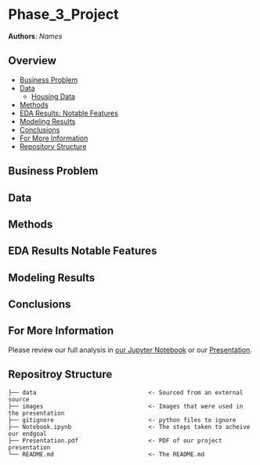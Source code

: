 # Phase_3_Project
 
**Authors**: *Names*
  
## Overview
- [Business Problem](#Business-Problem)
- [Data](#Data)
   - [Housing Data](#Housing-Data)
- [Methods](#Methods)
- [EDA Results: Notable Features](#EDA-Results-Notable-Features) 
- [Modeling Results](#Modeling-Results)
- [Conclusions](#Conclusions)
- [For More Information](#For-More-Information)
- [Repository Structure](#Repositroy-Structure)
  

## Business Problem

 
## Data

   
    
    
## Methods
  
    
## EDA Results Notable Features
 
 
## Modeling Results



    
    
## Conclusions

    
    
## For More Information
Please review our full analysis in [our Jupyter Notebook](./Notebook.ipynb) or our [Presentation](./Presentation.pdf).    
    
## Repositroy Structure
 ```
├── data                                <- Sourced from an external source
├── images                              <- Images that were used in the presentation                                            
├── gitignore                           <- python files to ignore 
├── Notebook.ipynb                      <- The steps taken to acheive our endgoal
├── Presentation.pdf                    <- PDF of our project presentation                        
└── README.md                           <- The README.md

```
